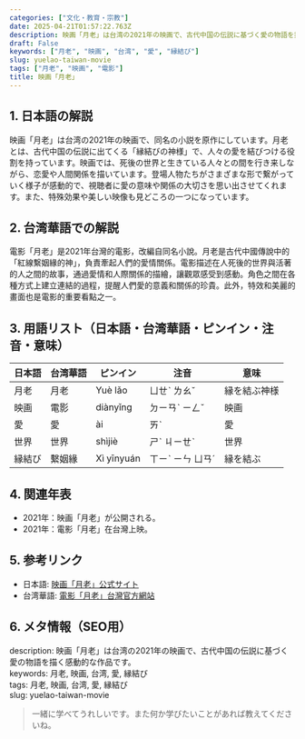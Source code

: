 ```yaml
---
categories: ["文化・教育・宗教"]
date: 2025-04-21T01:57:22.763Z
description: 映画「月老」は台湾の2021年の映画で、古代中国の伝説に基づく愛の物語を描く感動的な作品です。
draft: False
keywords: ["月老", "映画", "台湾", "愛", "縁結び"]
slug: yuelao-taiwan-movie
tags: ["月老", "映画", "電影"]
title: 映画「月老」
---
```




## 1. 日本語の解説  
映画「月老」は台湾の2021年の映画で、同名の小説を原作にしています。月老とは、古代中国の伝説に出てくる「縁結びの神様」で、人々の愛を結びつける役割を持っています。映画では、死後の世界と生きている人々との間を行き来しながら、恋愛や人間関係を描いています。登場人物たちがさまざまな形で繋がっていく様子が感動的で、視聴者に愛の意味や関係の大切さを思い出させてくれます。また、特殊効果や美しい映像も見どころの一つになっています。

## 2. 台湾華語での解説  
電影「月老」是2021年台灣的電影，改編自同名小說。月老是古代中國傳說中的「紅線繫姻緣的神」，負責牽起人們的愛情關係。電影描述在人死後的世界與活著的人之間的故事，通過愛情和人際關係的描繪，讓觀眾感受到感動。角色之間在各種方式上建立連結的過程，提醒人們愛的意義和關係的珍貴。此外，特效和美麗的畫面也是電影的重要看點之一。

## 3. 用語リスト（日本語・台湾華語・ピンイン・注音・意味）  
| 日本語   | 台湾華語   | ピンイン | 注音    | 意味                  |  
|---------|-----------|---------|--------|---------------------|  
| 月老     | 月老     | Yuè lǎo | ㄩㄝˋ ㄌㄠˇ | 縁を結ぶ神様          |  
| 映画     | 電影     | diànyǐng | ㄉㄧㄢˋ ㄧㄥˇ | 映画                  |  
| 愛       | 愛       | ài      | ㄞˋ    | 愛                  |  
| 世界     | 世界     | shìjiè  | ㄕˋ ㄐㄧㄝˋ | 世界                  |  
| 縁結び | 繫姻緣   | Xì yīnyuán | ㄒㄧˋ ㄧㄣ ㄩㄢˊ | 縁を結ぶ               |  

## 4. 関連年表  
- 2021年：映画「月老」が公開される。  
- 2021年：電影「月老」在台灣上映。  

## 5. 参考リンク  
- 日本語: [映画「月老」公式サイト](https://example-jp.com/yuelao)  
- 台湾華語: [電影「月老」台灣官方網站](https://example-tw.com/yuelao)  

## 6. メタ情報（SEO用）  
description: 映画「月老」は台湾の2021年の映画で、古代中国の伝説に基づく愛の物語を描く感動的な作品です。  
keywords: 月老, 映画, 台湾, 愛, 縁結び  
tags: 月老, 映画, 台湾, 愛, 縁結び  
slug: yuelao-taiwan-movie  

> 一緒に学べてうれしいです。また何か学びたいことがあれば教えてくださいね。